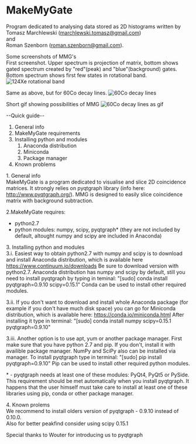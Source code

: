 # MakeMyGate
Program dedicated to analysing data stored as 2D histograms written by  
Tomasz Marchlewski (marchlewski.tomasz@gmail.com)  
and  
Roman Szenborn (roman.szenborn@gmail.com).

Some screenshots of MMG's  
First screenshot. Upper spectrum is projection of matrix, bottom shows gated spectrum created by 
"red"(peak) and "blue"(background) gates. Bottom spectrum shows first few states in rotational band.
![124Xe rotational band](http://image.prntscr.com/image/b2c36f6ea231475d958a9bb2138c105d.png "124Xe rotational band")

Same as above, but for 60Co decay lines.
![60Co decay lines](http://image.prntscr.com/image/426f7a633af64ce88bcb1711ee99fb3f.png "60Co decay lines")

Short gif showing possibilities of MMG
![60Co decay lines as gif](http://i.imgur.com/VZnE7QX.gif "gif")



--Quick guide--
1. General info
2. MakeMyGate requirements
3. Installing python and modules
    1. Anaconda distribution
    2. Miniconda 
    3. Package manager
4. Known problems

1\. General info  
MakeMyGate is a program dedicated to visualise and
slice 2D coincidence matrices. It strongly relies on
pyqtgraph library (info here: http://www.pyqtgraph.org/).
MMG is designed to easily slice coincidence matrix with
background subtraction.

2\.MakeMyGate requires:  
- python2.7
- python modules: numpy, scipy, pyqtgraph*
    (they are not included by default,
    altought numpy and scipy are included in Anaconda)

3\. Installing python and modules  
3.i. Easiest way to obtain python2.7 with numpy and scipy
is to download and install Anaconda distribution,
which is available here https://www.continuum.io/downloads
Be sure to download version with python2.7.
Anaconda distribution has numpy and scipy by default,
still you need to install pyqtgraph by typing in teminal:
"[sudo] conda install pyqtgraph=0.9.10 scipy=0.15.1"
Conda can be used to install other required modules.

3.ii. If you don't want to download and install whole Anaconda 
package (for example if you don't have much disk space) you 
can go for Miniconda distribution, which is 
available here: https://conda.io/miniconda.html
After installing it type in terminal:
"[sudo] conda install numpy scipy=0.15.1 pyqtgraph=0.9.10"

3.iii. Another option is to use apt, yum or another 
package manager. First make sure that you have python 2.7
and pip. If you don't, install it with availible 
package manager. NumPy and SciPy also can be installed 
via manager. To install pyqtgraph type in terminal:
"[sudo] pip install pyqtgraph=0.9.10"
Pip can be used to install other required 
python modules.
   
\* - pyqtgraph needs at least one of these modules: 
PyQt4, PyQt5 or PySide. This requirement should be met
automatically when you install pyqtgraph. It happens that 
the user himself must take care to install at least 
one of these libraries using pip, conda or 
other package manager. 

4\. Known prolems  
We recommend to install olders version of pyqtgraph - 0.9.10 instead of 0.10.0.  
Also for better peakfind consider using scipy 0.15.1

Special thanks to Wouter for introducing us to pyqtgraph
